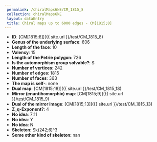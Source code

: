 ```yaml
--- 
 permalink: /chiralMaps6kE/CM_1815_8 
 collection: chiralMaps6kE
 layout: dataEntry
 title: Chiral maps up to 6000 edges - CM[1815;8]
---
```


- **ID**: [CM[1815;8]]({{ site.url }}/test/CM_1815_8)
- **Genus of the underlying surface**: 606
- **Length of the face**: 10
- **Valency**: 15
- **Length of the Petrie polygon**: 726
- **Is the automorphism group solvable?**: S
- **Number of vertices**: 242
- **Number of edges**: 1815
- **Number of faces**: 363
- **The map is self-**: none
- **Dual map**: [CM[1815;18]]({{ site.url }}/test/CM_1815_18)
- **Mirror (enantihomorphic) map**: [CM[1815;9]]({{ site.url }}/test/CM_1815_9)
- **Dual of the mirror image**: [CM[1815;13]]({{ site.url }}/test/CM_1815_13)
- **Z_q-Exponent?**: 4
- **No idea**:  7:11
- **No idea**: Y
- **No idea**: N
- **Skeleton**: Sk(242;6)^3
- **Some other kind of skeleton**: nan
